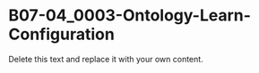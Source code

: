 

# B07-04_0003-Ontology-Learn-Configuration

Delete this text and replace it with your own content.
